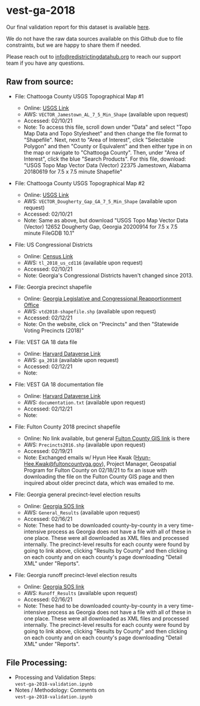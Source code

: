 # vest-ga-2018

Our final validation report for this dataset is available [here](https://redistrictingdatahub.org/dataset/vest-2018-georgia-precinct-and-election-results/). 

We do not have the raw data sources available on this Github due to file constraints, but we are happy to share them if needed. 

Please reach out to info@redistrictingdatahub.org to reach our support team if you have any questions.

## **Raw from source:**
- File: Chattooga County USGS Topographical Map #1
  - Online: [USGS Link](https://apps.nationalmap.gov/downloader/#/)
  - AWS: `VECTOR_Jamestown_AL_7_5_Min_Shape` (available upon request)
  - Accessed: 02/10/21
  - Note: To access this file, scroll down under "Data" and select "Topo Map Data and Topo Stylesheet" and then change the file format to "Shapefile". Next, next to "Area of Interest", click "Selectable Polygon" and then "County or Equivalent" and then either type in on the map or navigate to "Chattooga County". Then, under "Area of Interest", click the blue "Search Products". For this file, download: "USGS Topo Map Vector Data (Vector) 22375 Jamestown, Alabama 20180619 for 7.5 x 7.5 minute Shapefile"
  
- File: Chattooga County USGS Topographical Map #2
  - Online: [USGS Link](https://apps.nationalmap.gov/downloader/#/)
  - AWS: `VECTOR_Dougherty_Gap_GA_7_5_Min_Shape` (available upon request)
  - Accessed: 02/10/21
  - Note: Same as above, but download "USGS Topo Map Vector Data (Vector) 12652 Dougherty Gap, Georgia 20200914 for 7.5 x 7.5 minute FileGDB 10.1"
  
- File: US Congressional Districts
  - Online: [Census Link](https://catalog.data.gov/dataset/tiger-line-shapefile-2018-nation-u-s-116th-congressional-district-national)
  - AWS: `tl_2018_us_cd116` (available upon request)
  - Accessed: 02/10/21
  - Note: Georgia's Congressional Districts haven't changed since 2013.
  
- File: Georgia precinct shapefile
  - Online: [Georgia Legislative and Congressional Reapportionment Office](https://www.legis.ga.gov/joint-office/reapportionment)
  - AWS: `vtd2018-shapefile.shp` (available upon request)
  - Accessed: 02/12/21
  - Note: On the website, click on "Precincts" and then "Statewide Voting Precincts (2018)"
  
- File: VEST GA 18 data file
  - Online: [Harvard Dataverse Link](https://dataverse.harvard.edu/file.xhtml?fileId=4278898&version=32.0)
  - AWS: `ga_2018` (available upon request)
  - Accessed: 02/12/21
  - Note:

- File: VEST GA 18 documentation file
  - Online: [Harvard Dataverse Link](https://dataverse.harvard.edu/file.xhtml?fileId=4366213&version=32.0)
  - AWS: `documentation.txt` (available upon request)
  - Accessed: 02/12/21
  - Note:

- File: Fulton County 2018 precinct shapefile
  - Online: No link available, but general [Fulton County GIS link](https://gisdata.fultoncountyga.gov/datasets/voting-precincts) is there
  - AWS: `Precincts2016.shp` (available upon request)
  - Accessed: 02/19/21
  - Note: Exchanged emails w/ Hyun Hee Kwak (Hyun-Hee.Kwak@fultoncountyga.gov), Project Manager, Geospatial Program for Fulton County on 02/18/21 to fix an issue with downloading the file on the Fulton County GIS page and then inquired about older precinct data, which was emailed to me.

- File: Georgia general precinct-level election results
  - Online: [Georgia SOS link](https://results.enr.clarityelections.com/GA/91639/Web02-state.221451/#/)
  - AWS: `General_Results` (available upon request)
  - Accessed: 02/16/21
  - Note: These had to be downloaded county-by-county in a very time-intensive process as Georgia does not have a file with all of these in one place. These were all downloaded as XML files and processed internally. The precinct-level results for each county were found by going to link above, clicking "Results by County" and then clicking on each county and on each county's page downloading "Detail XML" under "Reports". 

- File: Georgia runoff precinct-level election results
  - Online: [Georgia SOS link](https://results.enr.clarityelections.com/GA/93711/Web02-state.222648/#/)
  - AWS: `Runoff_Results` (available upon request)
  - Accessed: 02/16/21
  - Note: These had to be downloaded county-by-county in a very time-intensive process as Georgia does not have a file with all of these in one place. These were all downloaded as XML files and processed internally. The precinct-level results for each county were found by going to link above, clicking "Results by County" and then clicking on each county and on each county's page downloading "Detail XML" under "Reports". 
  
## **File Processing:**
- Processing and Validation Steps: \
`vest-ga-2018-validation.ipynb`
- Notes / Methodology: Comments on \
`vest-ga-2018-validation.ipynb`
